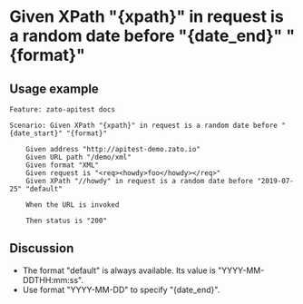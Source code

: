 
Given XPath "{xpath}" in request is a random date before "{date_end}" "{format}"
=============================================================================================================

Usage example
-------------

```
Feature: zato-apitest docs

Scenario: Given XPath "{xpath}" in request is a random date before "{date_start}" "{format}"

    Given address "http://apitest-demo.zato.io"
    Given URL path "/demo/xml"
    Given format "XML"
    Given request is "<req><howdy>foo</howdy></req>"
    Given XPath "//howdy" in request is a random date before "2019-07-25" "default"

    When the URL is invoked

    Then status is "200"
```

Discussion
----------

* The format "default" is always available. Its value is "YYYY-MM-DDTHH:mm:ss".
* Use format "YYYY-MM-DD" to specify "{date_end}".